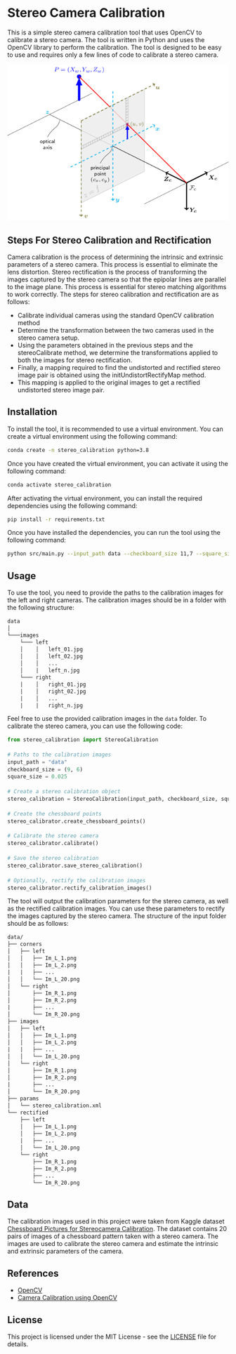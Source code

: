 # Stereo Camera Calibration

This is a simple stereo camera calibration tool that uses OpenCV to calibrate a stereo camera. The tool is written in Python and uses the OpenCV library to perform the calibration. The tool is designed to be easy to use and requires only a few lines of code to calibrate a stereo camera.

![Stereo Camera Calibration](assets/stereo.png)

## Steps For Stereo Calibration and Rectification

Camera calibration is the process of determining the intrinsic and extrinsic parameters of a stereo camera. 
This process is essential to eliminate the lens distortion. Stereo rectification is the process of transforming
the images captured by the stereo camera so that the epipolar lines are parallel to the image plane. This process
is essential for stereo matching algorithms to work correctly. The steps for stereo calibration and rectification are as follows:

* Calibrate individual cameras using the standard OpenCV calibration method 
* Determine the transformation between the two cameras used in the stereo camera setup.
* Using the parameters obtained in the previous steps and the stereoCalibrate method, we determine the transformations applied to both the images for stereo rectification.
* Finally, a mapping required to find the undistorted and rectified stereo image pair is obtained using the initUndistortRectifyMap method.
* This mapping is applied to the original images to get a rectified undistorted stereo image pair.

## Installation

To install the tool, it is recommended to use a virtual environment. You can create a virtual environment using the following command:

```bash
conda create -n stereo_calibration python=3.8
```

Once you have created the virtual environment, you can activate it using the following command:

```bash
conda activate stereo_calibration
```

After activating the virtual environment, you can install the required dependencies using the following command:

```bash
pip install -r requirements.txt
```

Once you have installed the dependencies, you can run the tool using the following command:

```bash
python src/main.py --input_path data --checkboard_size 11,7 --square_size 0.003
```

## Usage

To use the tool, you need to provide the paths to the calibration images for the left and right cameras. The calibration images should be in a folder with the following structure:

```
data 
│ 
└───images
    └─── left
    │    │   left_01.jpg
    │    │   left_02.jpg
    │    │   ...
    │    |   left_n.jpg
    └─── right
    |    │   right_01.jpg
    |    │   right_02.jpg
    |    │   ...
    |    |   right_n.jpg
```

Feel free to use the provided calibration images in the `data` folder. To calibrate the stereo camera, you can use the following code:

```python
from stereo_calibration import StereoCalibration

# Paths to the calibration images
input_path = "data"
checkboard_size = (9, 6)
square_size = 0.025

# Create a stereo calibration object
stereo_calibration = StereoCalibration(input_path, checkboard_size, square_size)

# Create the chessboard points
stereo_calibrator.create_chessboard_points()

# Calibrate the stereo camera
stereo_calibrator.calibrate()

# Save the stereo calibration
stereo_calibrator.save_stereo_calibration()

# Optionally, rectify the calibration images
stereo_calibrator.rectify_calibration_images()
```

The tool will output the calibration parameters for the stereo camera, as well as the rectified calibration images. You can use these parameters to rectify the images captured by the stereo camera.
The structure of the input folder should be as follows:

```
data/
├── corners
│   ├── left
│   │   ├── Im_L_1.png
│   │   ├── Im_L_2.png
|   |   ├── ...
│   │   └── Im_L_20.png
│   └── right
│       ├── Im_R_1.png
│       ├── Im_R_2.png
|       ├── ...
│       └── Im_R_20.png
├── images
│   ├── left
│   │   ├── Im_L_1.png
│   │   ├── Im_L_2.png
|   |   ├── ...
│   │   └── Im_L_20.png
│   └── right
│       ├── Im_R_1.png
│       ├── Im_R_2.png
|       ├── ...
│       └── Im_R_20.png
├── params
│   └── stereo_calibration.xml
└── rectified
    ├── left
    │   ├── Im_L_1.png
    │   ├── Im_L_2.png
    |   ├── ...
    │   └── Im_L_20.png
    └── right
        ├── Im_R_1.png
        ├── Im_R_2.png
        ├── ...
        └── Im_R_20.png
```

## Data

The calibration images used in this project were taken from Kaggle dataset [Chessboard Pictures for Stereocamera Calibration](https://www.kaggle.com/datasets/danielwe14/stereocamera-chessboard-pictures/data). The dataset contains 20 pairs of images of a chessboard pattern taken with a stereo camera. The images are used to calibrate the stereo camera and estimate the intrinsic and extrinsic parameters of the camera.

## References

- [OpenCV](https://opencv.org/)
- [Camera Calibration using OpenCV](https://docs.opencv.org/4.x/dc/dbb/tutorial_py_calibration.html)


## License

This project is licensed under the MIT License - see the [LICENSE](LICENSE) file for details.